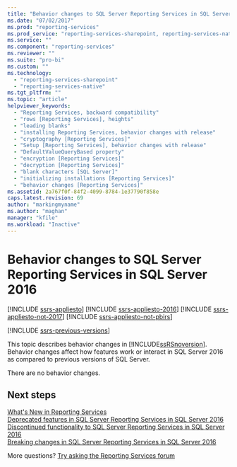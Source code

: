 ```yaml
---
title: "Behavior changes to SQL Server Reporting Services in SQL Server 2016 | Microsoft Docs"
ms.date: "07/02/2017"
ms.prod: "reporting-services"
ms.prod_service: "reporting-services-sharepoint, reporting-services-native"
ms.service: ""
ms.component: "reporting-services"
ms.reviewer: ""
ms.suite: "pro-bi"
ms.custom: ""
ms.technology: 
  - "reporting-services-sharepoint"
  - "reporting-services-native"
ms.tgt_pltfrm: ""
ms.topic: "article"
helpviewer_keywords: 
  - "Reporting Services, backward compatibility"
  - "rows [Reporting Services], heights"
  - "leading blanks"
  - "installing Reporting Services, behavior changes with release"
  - "cryptography [Reporting Services]"
  - "Setup [Reporting Services], behavior changes with release"
  - "DefaultValueQueryBased property"
  - "encryption [Reporting Services]"
  - "decryption [Reporting Services]"
  - "blank characters [SQL Server]"
  - "initializing installations [Reporting Services]"
  - "behavior changes [Reporting Services]"
ms.assetid: 2a767f0f-84f2-4099-8784-1e37790f858e
caps.latest.revision: 69
author: "markingmyname"
ms.author: "maghan"
manager: "kfile"
ms.workload: "Inactive"
---
```


# Behavior changes to SQL Server Reporting Services in SQL Server 2016

[!INCLUDE [ssrs-appliesto](../includes/ssrs-appliesto.md)] [!INCLUDE [ssrs-appliesto-2016](../includes/ssrs-appliesto-2016.md)] [!INCLUDE [ssrs-appliesto-not-2017](../includes/ssrs-appliesto-not-2017.md)] [!INCLUDE [ssrs-appliesto-not-pbirs](../includes/ssrs-appliesto-not-pbirs.md)]

[!INCLUDE [ssrs-previous-versions](../includes/ssrs-previous-versions.md)]

This topic describes behavior changes in [!INCLUDE[ssRSnoversion](../includes/ssrsnoversion-md.md)]. Behavior changes affect how features work or interact in SQL Server 2016 as compared to previous versions of SQL Server.  

There are no behavior changes.

## Next steps

[What's New in Reporting Services](../reporting-services/what-s-new-in-sql-server-reporting-services-ssrs.md)    
[Deprecated features in SQL Server Reporting Services in SQL Server 2016](../reporting-services/deprecated-features-in-sql-server-reporting-services-ssrs.md)  
[Discontinued functionality to SQL Server Reporting Services in SQL Server 2016](../reporting-services/discontinued-functionality-to-sql-server-reporting-services-in-sql-server.md)   
[Breaking changes in SQL Server Reporting Services in SQL Server 2016](../reporting-services/breaking-changes-in-sql-server-reporting-services-in-sql-server-2016.md)

More questions? [Try asking the Reporting Services forum](http://go.microsoft.com/fwlink/?LinkId=620231)
